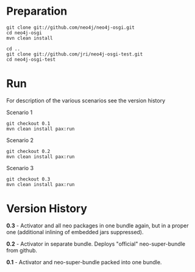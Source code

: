 
Preparation
===========

    git clone git://github.com/neo4j/neo4j-osgi.git
    cd neo4j-osgi
    mvn clean install

    cd ..
    git clone git://github.com/jri/neo4j-osgi-test.git
    cd neo4j-osgi-test


Run
===

For description of the various scenarios see the version history

Scenario 1

    git checkout 0.1
    mvn clean install pax:run

Scenario 2

    git checkout 0.2
    mvn clean install pax:run

Scenario 3

    git checkout 0.3
    mvn clean install pax:run


Version History
===============

**0.3** - Activator and all neo packages in one bundle again, but in a proper one
          (additional inlining of embedded jars suppressed).

**0.2** - Activator in separate bundle. Deploys "official" neo-super-bundle from github.

**0.1** - Activator and neo-super-bundle packed into one bundle.
